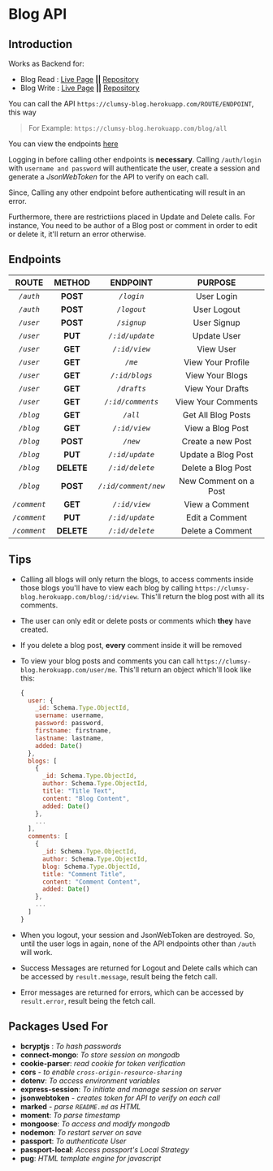 # Blog API

## Introduction

Works as Backend for:

- Blog Read : [Live Page](https://clumsynite.github.io/blog-read/) **||** [Repository](https://github.com/clumsynite/blog-read)
- Blog Write : [Live Page](https://clumsynite.github.io/blog-write/) **||** [Repository](https://github.com/clumsynite/blog-write)

You can call the API `https://clumsy-blog.herokuapp.com/ROUTE/ENDPOINT`, this way

> For Example: `https://clumsy-blog.herokuapp.com/blog/all`

You can view the endpoints [here](#endpoints)

Logging in before calling other endpoints is **necessary**. Calling `/auth/login` with `username and password` will authenticate the user, create a session and generate a _JsonWebToken_ for the API to verify on each call.

Since, Calling any other endpoint before authenticating will result in an error.

Furthermore, there are restrictiions placed in Update and Delete calls. For instance, You need to be author of a Blog post or comment in order to edit or delete it, it'll return an error otherwise.

## Endpoints

|    ROUTE     |   METHOD   |       ENDPOINT       |        PURPOSE        |
| :----------: | :--------: | :------------------: | :-------------------: |
|  _`/auth`_   |  **POST**  |      _`/login`_      |      User Login       |
|  _`/auth`_   |  **POST**  |     _`/logout`_      |      User Logout      |
|  _`/user`_   |  **POST**  |     _`/signup`_      |      User Signup      |
|  _`/user`_   |  **PUT**   |   _`/:id/update`_    |      Update User      |
|  _`/user`_   |  **GET**   |    _`/:id/view`_     |       View User       |
|  _`/user`_   |  **GET**   |       _`/me`_        |   View Your Profile   |
|  _`/user`_   |  **GET**   |    _`/:id/blogs`_    |    View Your Blogs    |
|  _`/user`_   |  **GET**   |     _`/drafts`_      |   View Your Drafts    |
|  _`/user`_   |  **GET**   |  _`/:id/comments`_   |  View Your Comments   |
|  _`/blog`_   |  **GET**   |       _`/all`_       |  Get All Blog Posts   |
|  _`/blog`_   |  **GET**   |    _`/:id/view`_     |   View a Blog Post    |
|  _`/blog`_   |  **POST**  |       _`/new`_       |   Create a new Post   |
|  _`/blog`_   |  **PUT**   |   _`/:id/update`_    |  Update a Blog Post   |
|  _`/blog`_   | **DELETE** |   _`/:id/delete`_    |  Delete a Blog Post   |
|  _`/blog`_   |  **POST**  | _`/:id/comment/new`_ | New Comment on a Post |
| _`/comment`_ |  **GET**   |    _`/:id/view`_     |    View a Comment     |
| _`/comment`_ |  **PUT**   |   _`/:id/update`_    |    Edit a Comment     |
| _`/comment`_ | **DELETE** |   _`/:id/delete`_    |   Delete a Comment    |

## Tips

- Calling all blogs will only return the blogs, to access comments inside those blogs you'll have to view each blog by calling `https://clumsy-blog.herokuapp.com/blog/:id/view`. This'll return the blog post with all its comments.
- The user can only edit or delete posts or comments which **they** have created.
- If you delete a blog post, **every** comment inside it will be removed
- To view your blog posts and comments you can call `https://clumsy-blog.herokuapp.com/user/me`. This'll return an object which'll look like this:

  ```js
  {
    user: {
      _id: Schema.Type.ObjectId,
      username: username,
      password: password,
      firstname: firstname,
      lastname: lastname,
      added: Date()
    },
    blogs: [
      {
        _id: Schema.Type.ObjectId,
        author: Schema.Type.ObjectId,
        title: "Title Text",
        content: "Blog Content",
        added: Date()
      },
      ...
    ],
    comments: [
      {
        _id: Schema.Type.ObjectId,
        author: Schema.Type.ObjectId,
        blog: Schema.Type.ObjectId,
        title: "Comment Title",
        content: "Comment Content",
        added: Date()
      },
      ...
    ]
  }
  ```

- When you logout, your session and JsonWebToken are destroyed. So, until the user logs in again, none of the API endpoints other than `/auth` will work.
- Success Messages are returned for Logout and Delete calls which can be accessed by `result.message`, result being the fetch call.
- Error messages are returned for errors, which can be accessed by `result.error`, result being the fetch call.

## Packages Used For

- **bcryptjs** : _To hash passwords_
- **connect-mongo**: _To store session on mongodb_
- **cookie-parser**: _read cookie for token verification_
- **cors** - _to enable `cross-origin-resource-sharing`_
- **dotenv**: _To access environment variables_
- **express-session**: _To initiate and manage session on server_
- **jsonwebtoken** - _creates token for API to verify on each call_
- **marked** - _parse `README.md` as HTML_
- **moment**: _To parse timestamp_
- **mongoose**: _To access and modify mongodb_
- **nodemon**: _To restart server on save_
- **passport**: _To authenticate User_
- **passport-local**: _Access passport's Local Strategy_
- **pug**: _HTML template engine for javascript_
